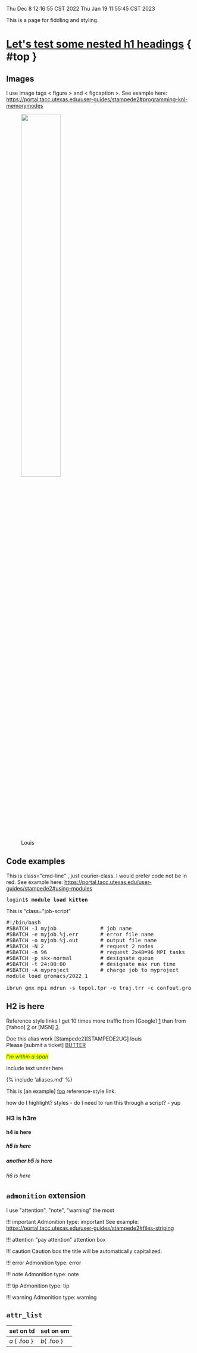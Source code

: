 Thu Dec  8 12:16:55 CST 2022
Thu Jan 19 11:55:45 CST 2023

This is a page for fiddling and styling.

# [Let's test some nested h1 headings](#top)  { #top } 

## Images

I use image tags < figure > and < figcaption >.  See example here: <https://portal.tacc.utexas.edu/user-guides/stampede2#programming-knl-memorymodes>

<figure><img src="../imgs/louis.jpg" width="50%">
<figcaption>Louis</figcaption></figure>


## Code examples
This is class="cmd-line" , just courier-class.  I would prefer code not be in red.
See example here:  <https://portal.tacc.utexas.edu/user-guides/stampede2#using-modules>

<pre class="cmd-line">login1$ <b>module load kitten</b></pre>


This is "class="job-script"

<pre class="job-script">
#!/bin/bash
#SBATCH -J myjob              # job name
#SBATCH -e myjob.%j.err       # error file name
#SBATCH -o myjob.%j.out       # output file name
#SBATCH -N 2                  # request 2 nodes
#SBATCH -n 96                 # request 2x48=96 MPI tasks
#SBATCH -p skx-normal         # designate queue
#SBATCH -t 24:00:00           # designate max run time
#SBATCH -A myproject          # charge job to myproject
module load gromacs/2022.1

ibrun gmx_mpi mdrun -s topol.tpr -o traj.trr -c confout.gro -e ener.edr -g md.log</pre>


## H2 is here


Reference style links I get 10 times more traffic from [Google] [1] than from
[Yahoo] [2] or [MSN] [3].

  [1]: http://google.com/        "Google"
  [2]: http://search.yahoo.com/  "Yahoo Search"
  [3]: http://search.msn.com/    "MSN Search"


Doe this alias work [Stampede2][STAMPEDE2UG] louis  
Please [submit a ticket] [BUTTER]

[BUTTER]: http://portal.tacc.utexas.edu

<span style="font-style:italic; color:green;background:yellow">I'm within a span</span>

include text under here

{% include 'aliases.md' %}

This is [an example] [foo] reference-style link.

   [foo]: http://example.com/  "Optional Title Here"
   [foo]: http://example.com/  'Optional Title Here'
   [foo]: http://example.com/  (Optional Title Here)




how do I highlight? styles - do I need to run this through a script? - yup

### H3 is h3re

#### h4 is here

##### h5 is here

##### another h5  is here

###### h6 is here

## `admonition` extension

I use "attention", "note", "warning" the most

!!! important
	Admonition type: important
	See example: <https://portal.tacc.utexas.edu/user-guides/stampede2#files-striping>

!!! attention "pay attention"
	attention box

!!! caution
    Caution box the title will be automatically capitalized.

!!! error
	Admonition type: error

!!! note
	Admonition type: note

!!! tip
	Admonition type: tip

!!! warning
	Admonition type: warning


[CREATETICKET]: http://example.com/  "Optional Title Here"

## `attr_list`

| set on td    | set on em   |
|--------------|-------------|
| *a* { .foo } | *b*{ .foo } |


